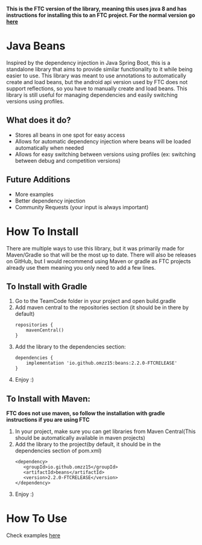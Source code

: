 **This is the FTC version of the library, meaning this uses java 8 and has instructions for installing this to an FTC project. For the normal version go [here](https://github.com/omzz15/beans)**

# Java Beans

Inspired by the dependency injection in Java Spring Boot, this is a standalone library that aims to provide similar functionality to it while being easier to use. This library was meant to use annotations to automatically create and load beans, but the android api version used by FTC does not support reflections, so you have to manually create and load beans. This library is still useful for managing dependencies and easily switching versions using profiles.

## What does it do?
- Stores all beans in one spot for easy access
- Allows for automatic dependency injection where beans will be loaded automatically when needed
- Allows for easy switching between versions using profiles (ex: switching between debug and competition versions)

## Future Additions
- More examples
- Better dependency injection
- Community Requests (your input is always important)

# How To Install
There are multiple ways to use this library, but it was primarily made for Maven/Gradle so that will be the most up to date. There will also be releases on GitHub, but I would recommend using Maven or gradle as FTC projects already use them meaning you only need to add a few lines.

## To Install with Gradle
1. Go to the TeamCode folder in your project and open build.gradle
2. Add maven central to the repositories section (it should be in there by default)
    ```
    repositories {
        mavenCentral()
    }
    ```
3. Add the library to the dependencies section:
    ```
    dependencies {
        implementation 'io.github.omzz15:beans:2.2.0-FTCRELEASE'
    }
    ```
4. Enjoy :)

## To Install with Maven:
**FTC does not use maven, so follow the installation with gradle instructions if you are using FTC**
1. In your project, make sure you can get libraries from Maven Central(This should be automatically available in maven projects)
2. Add the library to the project(by default, it should be in the dependencies section of pom.xml)
   ```
   <dependency>
      <groupId>io.github.omzz15</groupId>
      <artifactId>beans</artifactId>
      <version>2.2.0-FTCRELEASE</version>
   </dependency>
   ```
3. Enjoy :)

# How To Use
Check examples [here](./src/test/java/examples)